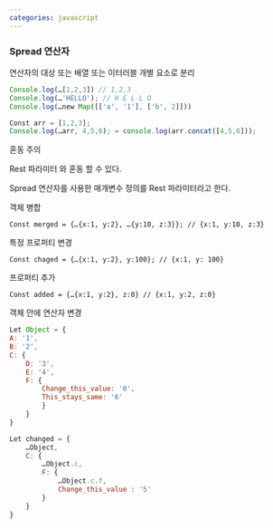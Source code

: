 ```yaml
---
categories: javascript
---
```


### Spread 연산자

연산자의 대상 또는 배열 또는 이터러블 개별 요소로 분리

```javascript
Console.log(…[1,2,3]) // 1,2,3
Console.log(…'HELLO'); // H E L L O
Console.log(…new Map([['a', '1'], ['b', 2]]))

Const arr = [1,2,3];
Console.log(…arr, 4,5,6); = console.log(arr.concat([4,5,6]));

```

혼동 주의

Rest 파라미터 와 혼동 할 수 있다.

Spread 연산자를 사용한 매개변수 정의를 Rest 파라미터라고 한다.

객체 병합

`Const merged = {…{x:1, y:2}, …{y:10, z:3}}; // {x:1, y:10, z:3}`

특정 프로퍼티 변경

`Const chaged = {…{x:1, y:2}, y:100}; // {x:1, y: 100}`

프로퍼티 추가

`Const added = {…{x:1, y:2}, z:0} // {x:1, y:2, z:0}`

객체 안에 연산자 변경

```javascript
Let Object = {
A: '1',
B: '2',
C: {
	D: '3',
	E: '4',
	F: {
		Change_this_value: '0',
		This_stays_same: '6'
		}
	}
}

Let changed = {
	…Object,
	C: {
		…Object.c,
		F: {
			…Object.c.f,
			Change_this_value : '5'
		}
	}
}
```
